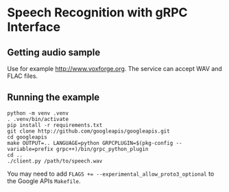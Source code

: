 # Speech Recognition with gRPC Interface

## Getting audio sample

Use for example http://www.voxforge.org. The service can accept WAV and FLAC files.

## Running the example

```
python -m venv .venv
. .venv/bin/activate
pip install -r requirements.txt
git clone http://github.com/googleapis/googleapis.git
cd googleapis
make OUTPUT=.. LANGUAGE=python GRPCPLUGIN=$(pkg-config --variable=prefix grpc++)/bin/grpc_python_plugin
cd ..
./client.py /path/to/speech.wav
```

You may need to add `FLAGS += --experimental_allow_proto3_optional` to the Google APIs `Makefile`.
